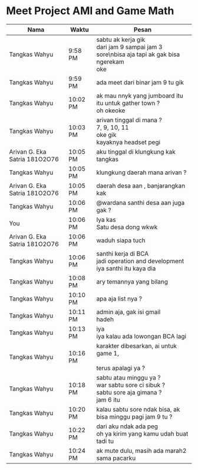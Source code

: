 # Meet Project AMI and Game Math

| Nama | Waktu | Pesan |
| --- | --- | --- |
| Tangkas Wahyu | 9:58 PM | sabtu ak kerja gik<br>dari jam 9 sampai jam 3 sore\nbisa aja tapi ak gak bisa ngerekam<br>oke |
| Tangkas Wahyu | 9:59 PM | ada meet dari binar jam 9 tu gik
| Tangkas Wahyu | 10:02 PM | ak mau nnyk yang jumboard itu<br>itu untuk gather town ?<br>oh okeoke |
| Tangkas Wahyu | 10:03 PM | arivan tinggal di mana ?<br>7, 9, 10, 11<br>oke gik<br>kayaknya headset pegi |
| Arivan G. Eka Satria 181O2O76 | 10:05 PM | aku tinggal di klungkung kak tangkas |
| Tangkas Wahyu | 10:05 PM | klungkung daerah mana arivan ? |
| Arivan G. Eka Satria 181O2O76 | 10:05 PM | daerah desa aan , banjarangkan kak |
| Tangkas Wahyu | 10:06 PM | @wardana santhi desa aan juga gak ?
| You | 10:06 PM | Iya kas<br>Satu desa dong wkwk |
| Arivan G. Eka Satria 181O2O76 | 10:06 PM | waduh siapa tuch
| Tangkas Wahyu | 10:06 PM | santhi kerja di BCA<br>jadi operation and development<br>iya santhi itu kaya dia |
| Tangkas Wahyu | 10:08 PM | ary temannya yang bilang |
| Tangkas Wahyu | 10:10 PM | apa aja list nya ? |
| Tangkas Wahyu | 10:11 PM | admin aja, gak isi gmail<br>hadeh |
| Tangkas Wahyu | 10:13 PM | iya<br>iya kalau ada lowongan BCA lagi |
| Tangkas Wahyu | 10:16 PM | karakter dibesarkan, ai untuk game 1, <br><br>terus apalagi ya ? |
| Tangkas Wahyu | 10:18 PM | sabtu atau minggu ya ?<br>war sabtu sore ci sibuk ?<br>sabtu sore aja gimana ?<br>jam 6 itu |
| Tangkas Wahyu | 10:20 PM | kalau sabtu sore ndak bisa, ak bisa minggu pagi jam 9 tu ? |
| Tangkas Wahyu | 10:22 PM | dari aku ndak ada peg<br>oh ya kirim yang kamu udah buat tadi tu |
| Tangkas Wahyu | 10:24 PM | ak mute dulu, masih ada marah2 sama pacarku |